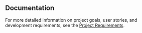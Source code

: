 ## Documentation

For more detailed information on project goals, user stories, and development requirements, see the [Project Requirements](docs/requirements.md).
